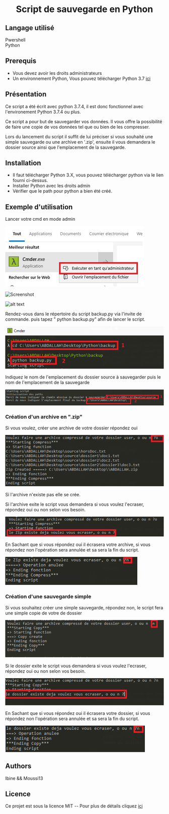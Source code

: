 <center> <h1>Script de sauvegarde en Python</h1> </center>

## Langage utilisé ##  

Pwershell  
Python 

## Prerequis ##
- Vous devez avoir les droits administrateurs  
- Un environnement Python, Vous pouvez télécharger Python 3.7 [ici](  https://www.python.org/ftp/python/3.7.4/python-3.7.4.exe)

## Présentation ##  

Ce script a été écrit avec python 3.7.4,  il est donc fonctionnel avec l'environement Python 3.7.4 ou plus.  

Ce script a pour but de sauvegarder vos données. Il vous offre la possibilité de faire une copie de vos données tel que ou bien de les compresser.

Lors du lancement du script il suffit de lui préciser si vous souhaité une simple sauvegarde ou une archive en '.zip', ensuite il vous demandera le dossier source ainsi que l'emplacement de la sauvegarde.

## Installation ##

- Il faut télécharger Python 3.X, vous pouvez télécharger python via le lien fourni ci-dessus.
- Installer Python avec les droits admin
- Vérifier que le path pour python a bien été créé.

## Exemple d'utilisation ##

Lancer votre cmd en mode admin 

![Screenshot](0.Png)

![Screenshot](https://github.com/ibine1/Sauvegarde/tree/master/Screenshot\0.png)

![alt text](https://github.com/ibine1/Sauvegarde/tree/master/Screenshot\0.png)


Rendez-vous dans le répertoire du script backup.py via l'invite de commande. puis tapez " python backup.py"  afin de lancer le script. 

![Screenshot](1.png) 

Indiquez le nom de l'emplacement du dossier source à sauvegarder puis le nom de l'emplacement de la sauvegarde 


![Screenshot](2.png) 



### Création d'un archive en ".zip"
Si vous voulez, créer une archive de votre dossier répondez oui
 
![Screenshot](3.png)

Si l'archive n'existe pas elle se crée.  

Si l'archive exite le script vous demandera si vous voulez l'ecraser, répondez oui ou non selon vos besoin.

![Screenshot](4.png)

En Sachant que si vous répondez oui il écrasera votre archive, si vous répondez non l'opération sera annulée et sa sera la fin du script.

![Screenshot](5.png)

### Création d'une sauvegarde simple 

Si vous souhaitez créer une simple sauvegarde, répondez non, le script fera une simple copie de votre de dossier 
  
![Screenshot](6.png)    

Si le dossier exite le script vous demandera si vous voulez l'ecraser, répondez oui ou non selon vos besoin.

![Screenshot](7.png)

En Sachant que si vous répondez oui il écrasera votre dossier, si vous répondez non l'opération sera annulée et sa sera la fin du script.

![Screenshot](8.png)

## Authors ##
Ibine && Moussi13 
## Licence ##

Ce projet est sous la licence MIT  -- Pour plus de détails cliquez [ici](https://choosealicense.com/licenses/)


